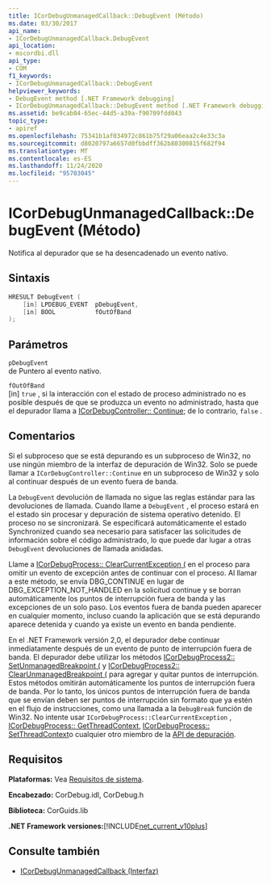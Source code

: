 ```yaml
---
title: ICorDebugUnmanagedCallback::DebugEvent (Método)
ms.date: 03/30/2017
api_name:
- ICorDebugUnmanagedCallback.DebugEvent
api_location:
- mscordbi.dll
api_type:
- COM
f1_keywords:
- ICorDebugUnmanagedCallback::DebugEvent
helpviewer_keywords:
- DebugEvent method [.NET Framework debugging]
- ICorDebugUnmanagedCallback::DebugEvent method [.NET Framework debugging]
ms.assetid: be9cab04-65ec-44d5-a39a-f90709fdd043
topic_type:
- apiref
ms.openlocfilehash: 75341b1af034972c861b75f29a06eaa2c4e33c3a
ms.sourcegitcommit: d8020797a6657d0fbbdff362b80300815f682f94
ms.translationtype: MT
ms.contentlocale: es-ES
ms.lasthandoff: 11/24/2020
ms.locfileid: "95703045"
---
```

# <a name="icordebugunmanagedcallbackdebugevent-method"></a>ICorDebugUnmanagedCallback::DebugEvent (Método)

Notifica al depurador que se ha desencadenado un evento nativo.  
  
## <a name="syntax"></a>Sintaxis  
  
```cpp  
HRESULT DebugEvent (  
    [in] LPDEBUG_EVENT  pDebugEvent,  
    [in] BOOL           fOutOfBand  
);  
```  
  
## <a name="parameters"></a>Parámetros  

 `pDebugEvent`  
 de Puntero al evento nativo.  
  
 `fOutOfBand`  
 [in] `true` , si la interacción con el estado de proceso administrado no es posible después de que se produzca un evento no administrado, hasta que el depurador llama a [ICorDebugController:: Continue](icordebugcontroller-continue-method.md); de lo contrario, `false` .  
  
## <a name="remarks"></a>Comentarios  

 Si el subproceso que se está depurando es un subproceso de Win32, no use ningún miembro de la interfaz de depuración de Win32. Solo se puede llamar a `ICorDebugController::Continue` en un subproceso de Win32 y solo al continuar después de un evento fuera de banda.  
  
 La `DebugEvent` devolución de llamada no sigue las reglas estándar para las devoluciones de llamada. Cuando llame a `DebugEvent` , el proceso estará en el estado sin procesar y depuración de sistema operativo detenido. El proceso no se sincronizará. Se especificará automáticamente el estado Synchronized cuando sea necesario para satisfacer las solicitudes de información sobre el código administrado, lo que puede dar lugar a otras `DebugEvent` devoluciones de llamada anidadas.  
  
 Llame a [ICorDebugProcess:: ClearCurrentException (](icordebugprocess-clearcurrentexception-method.md) en el proceso para omitir un evento de excepción antes de continuar con el proceso. Al llamar a este método, se envía DBG_CONTINUE en lugar de DBG_EXCEPTION_NOT_HANDLED en la solicitud continue y se borran automáticamente los puntos de interrupción fuera de banda y las excepciones de un solo paso. Los eventos fuera de banda pueden aparecer en cualquier momento, incluso cuando la aplicación que se está depurando aparece detenida y cuando ya existe un evento en banda pendiente.  
  
 En el .NET Framework versión 2,0, el depurador debe continuar inmediatamente después de un evento de punto de interrupción fuera de banda. El depurador debe utilizar los métodos [ICorDebugProcess2:: SetUnmanagedBreakpoint (](icordebugprocess2-setunmanagedbreakpoint-method.md) y [ICorDebugProcess2:: ClearUnmanagedBreakpoint (](icordebugprocess2-clearunmanagedbreakpoint-method.md) para agregar y quitar puntos de interrupción. Estos métodos omitirán automáticamente los puntos de interrupción fuera de banda. Por lo tanto, los únicos puntos de interrupción fuera de banda que se envían deben ser puntos de interrupción sin formato que ya estén en el flujo de instrucciones, como una llamada a la `DebugBreak` función de Win32. No intente usar `ICorDebugProcess::ClearCurrentException` , [ICorDebugProcess:: GetThreadContext](icordebugprocess-getthreadcontext-method.md), [ICorDebugProcess:: SetThreadContext](icordebugprocess-setthreadcontext-method.md)o cualquier otro miembro de la [API de depuración](index.md).  
  
## <a name="requirements"></a>Requisitos  

 **Plataformas:** Vea [Requisitos de sistema](../../get-started/system-requirements.md).  
  
 **Encabezado:** CorDebug.idl, CorDebug.h  
  
 **Biblioteca:** CorGuids.lib  
  
 **.NET Framework versiones:**[!INCLUDE[net_current_v10plus](../../../../includes/net-current-v10plus-md.md)]  
  
## <a name="see-also"></a>Consulte también

- [ICorDebugUnmanagedCallback (Interfaz)](icordebugunmanagedcallback-interface.md)
